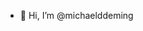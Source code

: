 - 👋 Hi, I’m @michaelddeming
<!---
michaelddeming/michaelddeming is a ✨ special ✨ repository because its `README.md` (this file) appears on your GitHub profile.
You can click the Preview link to take a look at your changes.
--->
